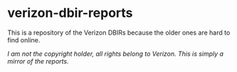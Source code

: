 # verizon-dbir-reports
This is a repository of the Verizon DBIRs because the older ones are hard to find online.

*I am not the copyright holder, all rights belong to Verizon. This is simply a mirror of the reports.* 
